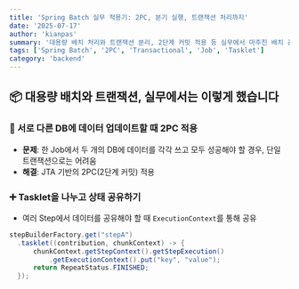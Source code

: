 ```yaml
---
title: 'Spring Batch 실무 적용기: 2PC, 분기 실행, 트랜잭션 처리까지'
date: '2025-07-17'
author: 'kianpas'
summary: '대용량 배치 처리와 트랜잭션 분리, 2단계 커밋 적용 등 실무에서 마주친 배치 관련 이슈를 해결한 사례를 공유합니다.'
tags: ['Spring Batch', '2PC', 'Transactional', 'Job', 'Tasklet']
category: 'backend'
---
```


## 📦 대용량 배치와 트랜잭션, 실무에서는 이렇게 했습니다

### 🔁 서로 다른 DB에 데이터 업데이트할 때 2PC 적용

- **문제**: 한 Job에서 두 개의 DB에 데이터를 각각 쓰고 모두 성공해야 할 경우, 단일 트랜잭션으로는 어려움
- **해결**: JTA 기반의 2PC(2단계 커밋) 적용


### ➕ Tasklet을 나누고 상태 공유하기

- 여러 Step에서 데이터를 공유해야 할 때 `ExecutionContext`를 통해 공유

```java
stepBuilderFactory.get("stepA")
  .tasklet((contribution, chunkContext) -> {
      chunkContext.getStepContext().getStepExecution()
          .getExecutionContext().put("key", "value");
      return RepeatStatus.FINISHED;
  });